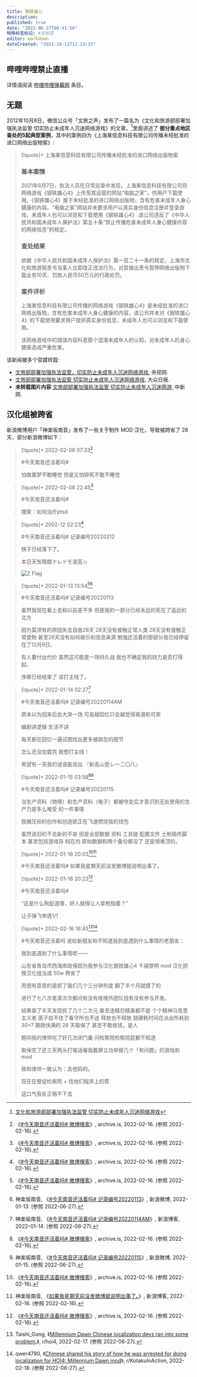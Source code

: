 ```yaml
---
title: 钢铁雄心
description:
published: true
date: "2022-06-27T08:41:58"
特殊标签标记: #无标签
editor: markdown
dateCreated: "2021-10-11T12:23:15"
---
```


## 哔哩哔哩禁止直播

详情请阅读 [哔哩哔哩弹幕网][] 条目。

[哔哩哔哩弹幕网]: /website/哔哩哔哩弹幕网.md

## 无题

2012年10月8日，微信公众号「文旅之声」发布了一篇名为《文化和旅游部部署加强执法监管 切实防止未成年人沉迷网络游戏》的文章。[^IbSCS]里面讲述了 **部分重点地区查处的5起典型案例**，其中的案例四为《上海某信息科技有限公司传播未经批准的进口网络出版物案》:

> [!quote]+ 上海某信息科技有限公司传播未经批准的进口网络出版物案
>
> ### 基本案情
>
> 2021年6月7日，执法人员在日常巡查中发现，上海某信息科技有限公司将网络游戏《钢铁雄心4》上传至其运营的网站“电脑之家”，供用户下载使用。《钢铁雄心4》属于未经批准的进口网络出版物，含有危害未成年人身心健康的内容。“电脑之家”网站并未要求用户以真实身份信息注册并登录游戏，未成年人也可以浏览和下载使用《钢铁雄心4》.该公司违反了《中华人民共和国未成年人保护法》第五十条“禁止传播危害未成年人身心健康内容的网络信息”的规定。
>
> ### 查处结果
>
> 依据《中华人民共和国未成年人保护法》第一百二十一条的规定，上海市文化和旅游局责令当事人立即改正违法行为，对其做出责令暂停网络出版物下载业务10天、罚款人民币50万元的行政处罚。
>
> ### 案件评析
>
> 上海某信息科技有限公司传播的网络游戏《钢铁雄心4》是未经批准的进口网络出版物，含有危害未成年人身心健康的内容，该公司并未对《钢铁雄心4》的下载使用要求用户提供真实身份信息，未成年人也可以浏览和下载使用。
>
> 该网络游戏中的错误内容科恩那个混淆未成年人的认知，对未成年人的身心健康造成严重危害。

[^IbSCS]: [文化和旅游部部署加强执法监管 切实防止未成年人沉迷网络游戏](https://archive.is/IbSCS "https://mp.weixin.qq.com/s/hbSTE_WuD_CXflEXviv1Fg")

该新闻被多个官媒转载:

+   [文旅部部署加强执法监管，切实防止未成年人沉迷网络游戏](https://web.archive.org/web/20211011042230/https://news.cctv.com/2021/10/08/ARTIctYedpuUgyMowUPYCrfS211008.shtml), 央视网.
+   [文旅部部署加强执法监管 切实防止未成年人沉迷网络游戏](http://124.133.228.83/articleContent/4399_919611.html), 大众日报.
+   **未转载图片内容** [文旅部部署加强执法监管 切实防止未成年人沉迷网游](https://web.archive.org/web/20211011071004/https://www.chinanews.com/cul/2021/10-08/9581920.shtml), 中新网.

## 汉化组被跨省

新浪微博用户「神楽坂南音」发布了一些关于制作 MOD 汉化，导致被跨省了 28 天，部分新浪微博如下：

> [!quote]+ 2022-02-08 07:33[^InD81]
>
> \#今天南音还活着吗#
>
> 怕做噩梦不敢睡觉 但是又怕猝死不敢不睡觉

[^InD81]: 《[\#今天南音还活着吗# 微博搜索](http://archive.is/InD81)》, archive.is, 2022-02-16. (参照 2022-02-16).

> [!quote]+ 2022-02-08 22:45[^InD81]
>
> \#今天南音还活着吗#
>
> 搜索：如何治疗ptsd

> [!quote]+ 2002-12 02:23[^InD81]
>
> \#今天南音还活着吗# 记录编号20220212
>
> 棋子已经落下了。
>
> 本日天気晴朗ナレドモ波高シ
>
> ![Z Flag](/src/game/钢铁雄心/ICS_Zulu.svg)

> [!quote]+ 2022-01-13 13:54[^InD81][^20220113]
>
> \#今天南音还活着吗#  记录编号20220113
>
> 虽然我现在看上去和以前差不多 但是我的一部分已经永远的死在了遥远的北方
>
> 因为莫须有的原因失去自由28天 28天没有接触正常人类 28天没有接触正常食物 甚至28天没有如何娱乐和信息来源 勉强还活着的那部分我已经停留在了12月9日。
>
> 有人要付出代价 虽然这可能是一场持久战 我也不确定我的财力是否打得起。
>
> 序章已经结束了 该打主线了。

[^20220113]: 神楽坂南音, 《[\#今天南音还活着吗#  记录编号20220113](https://web.archive.org/web/20220627151844/https://f.tarchive.xyz/fe/8a/9881552a4df1823ac553792e3f03.html)》, 新浪微博, 2022-01-13. (参照 2022-06-27).

> [!quote]+ 2022-01-14 02:27[^20220114AM]
>
> \#今天南音还活着吗# 记录编号20220114AM
>
> 原本以为回来后会大哭一场 可是越回忆只会越觉得离谱和可笑
>
> 编剧讲逻辑 生活不讲
>
> 每天都在回忆一遍试图找出更多被疏忽的细节
>
> 怎么还没加载完 我想打主线！
>
> 希望有一天我的谜语能说出 『新高山登レ一二〇八』

[^20220114AM]: 神楽坂南音, 《[\#今天南音还活着吗# 记录编号20220114AM](https://web.archive.org/web/20220627152019/https://f.tarchive.xyz/1f/c0/9e5e13444dec9fedc7d701284fcd.html)》, 新浪博客, 2022-01-14. (参照 2022-06-27).

> [!quote]+ 2022-01-15 03:58[^InD81][^20220115]
>
> \#今天南音还活着吗# 记录编号20220115
>
> 当生产资料（物理）和生产资料（电子）都被夺走后才意识到无处使用的生产力是多么难受 的一件事情
>
> 我被压抑的创作和创造欲正在⻜速燃烧我的钱包
>
> 虽然说旧的不去新的不来 但是全部数据 资料 工具链 配置文件 土制插件脚本 甚至包括游戏存 档在内 原始数据和两个备份都没了 还是很难顶的。

[^20220115]: 神楽坂南音, 《[\#今天南音还活着吗# 记录编号20220115](https://web.archive.org/web/20220627145158/https://f.tarchive.xyz/ab/a0/8cd511fb42baa3378370909811a4.html)》, 新浪微博, 2022-01-15. (参照 2022-06-27).

> [!quote]+ 2022-01-16 20:03[^InD81][^vgfRZ]
>
> \#今天南音还活着吗# 如果我星期天前没发微博就说明出事了。

[^vgfRZ]: 神楽坂南音, 《[如果我星期天前没发微博就说明出事了。](http://archive.is/vgfRZ)》, 新浪博客, 2022-02-16. (参照 2022-02-16).

> [!quote]+ 2022-01-16 20:23[^InD81]
>
> \#今天南音还活着吗#
>
> “这是什么狗屁道理，好人就得让人拿枪指着？”
>
> 让子弹飞申遗1/1

> [!quote]+ 2022-02-16 16:45[^suljb4][^svet8d]
>
> \#今天南音还活着吗 说给新朋友和不知道我到底遇到什么事情的老朋友：
>
> 我到底遇到了什么事情呢——
>
> 山东省青岛市西海岸政保因为我参与汉化钢铁雄心4 千禧黎明 mod 汉化把我汉化组当成 50w 跨省了
>
> 而很有意思的是抓了我们几个三分钟热度 翻了半个月就摸了的
>
> 进行了七八次笔录次次都问有没有收境外团队钱有没有参与开发。
>
> 结果查了半天发现抓了几个二次元 甚至连精日精美都不是 个个精神马克思主义者 面子挂不住了看守所也不送 释放也不释放 就硬耗时间在派出所耗到 30+7 期限快满的 28 天取保了 甚至不敢收钱，是人
>
> 期间我的律师吃了好几次闭门羹 问检察院检察院屁都不知道
>
> 取保完了还三天两头打电话催我戴罪立功举报几个「有问题」的游戏和 mod
>
> 我和律师一致认为：去他妈的。
>
> 现在在督促检察院 + 找他们程序上的茬
>
> 这口气我反正咽不下去

[^suljb4]: Taishi_Gong, 《[Millennium Dawn Chinese localization devs ran into some problem.](www.reddit.com/r/hoi4/comments/suljb4/millennium_dawn_chinese_localization_devs_ran/)》, r/hoi4, 2022-02-17. (参照 2022-06-27).

[^svet8d]: qwer4790, 《[Chinese shared his story of how he was arrested for doing localization for HOI4: Millennium Dawn mod](www.reddit.com/r/KotakuInAction/comments/svet8d/chinese_shared_his_story_of_how_he_was_arrested/)》, r/KotakuInAction, 2022-02-18. (参照 2022-06-27).
